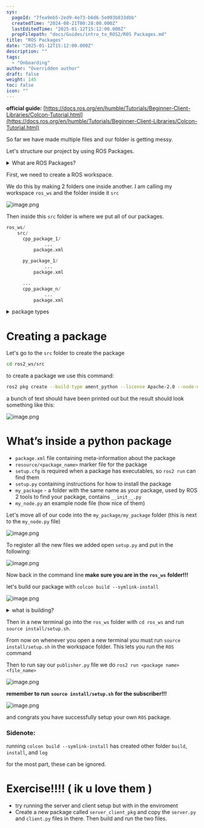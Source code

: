 ```yaml
---
sys:
  pageId: "7fea9eb5-2ed9-4e73-b6d6-5e093b833dbb"
  createdTime: "2024-08-21T00:28:00.000Z"
  lastEditedTime: "2025-01-12T15:12:00.000Z"
  propFilepath: "docs/Guides/intro_to_ROS2/ROS Packages.md"
title: "ROS Packages"
date: "2025-01-12T15:12:00.000Z"
description: ""
tags:
  - "Onboarding"
author: "Overridden author"
draft: false
weight: 145
toc: false
icon: ""
---
```


**official guide:** [https://docs.ros.org/en/humble/Tutorials/Beginner-Client-Libraries/Colcon-Tutorial.html](https://docs.ros.org/en/humble/Tutorials/Beginner-Client-Libraries/Colcon-Tutorial.html)

So far we have made multiple files and our folder is getting messy.

Let's structure our project by using ROS Packages.

<details>

<summary>What are ROS Packages?</summary>

ROS Packages are, as the name implies, packages of code that are highly sharable between ROS developers.

They consist of a folder, `package.xml` file, and source code

```python
      cpp_package_1/
		      ... imagine much code files here ..
          package.xml
```

</details>

First, we need to create a ROS workspace.

We do this by making 2 folders one inside another. I am calling my workspace `ros_ws` and the folder inside it `src`

![image.png](https://prod-files-secure.s3.us-west-2.amazonaws.com/d518164a-d88e-44d1-a4ee-3adb3bd8bce0/70706947-fd18-4537-a67b-e12946812d31/image.png?X-Amz-Algorithm=AWS4-HMAC-SHA256&X-Amz-Content-Sha256=UNSIGNED-PAYLOAD&X-Amz-Credential=ASIAZI2LB46663LPQPL7%2F20250526%2Fus-west-2%2Fs3%2Faws4_request&X-Amz-Date=20250526T161040Z&X-Amz-Expires=3600&X-Amz-Security-Token=IQoJb3JpZ2luX2VjEID%2F%2F%2F%2F%2F%2F%2F%2F%2F%2FwEaCXVzLXdlc3QtMiJIMEYCIQCYoJjIHWyoZ2N5LQKB6JclPFMNc77ZjaDYWWETVRdrkQIhAKnyY%2BtTO%2FJb835fF36zSQjRcRWBvnEge5K%2BKirI2Y%2BmKv8DCEkQABoMNjM3NDIzMTgzODA1IgxrLKGxjMCvWohuEekq3APZQw69DUCbVFGaJwrpHVjnJD3uMm1hFTe0tRdl%2B2QL9VP9cOPuAEKX%2FB%2FV%2BfY%2BTkGITUQzM1jueyLCCK89itBsegteZwCQv3o5ylkXIlEj6%2B1NxSr9vS4BLpgszWqHPmdQUuwmTWGEtr4VtZrqGe5%2BEkCFAR9eHyjKYEg4pVoZo8Xf%2FJiSNYv9UrnYcZsajU2AOQFZcrc9G%2B%2FR1Y3vZ0xFoLKbxqoRheqSw7Fgc79cudNV01TKVzw%2BQ%2BzI%2FZJkcWd5ehRu6HxegQzeEtcM3r6FwXat6bwo815jkSfzkK7d99Z1R1vstPUxuiw9DTbpImUIqI0HovgSHfUd4ao8OymS88mU3E29ufUI0gNsN66KP%2BmVU7uyDFxa2pFCU%2BemIMNU1AaRo2CEjc3h1wSM6a8n%2Brs6wmOCcFUaOhzkOPip%2ByfweHPvAEONbxc8WRnY1tQA6B%2BgqvvT98QH%2B2AG39XBEI%2BpQeXtPhxoBNM2I00oIlMpwxzlVUV7ry1dmO0Igs3dyOT6%2BtMH5bjbpbfgQLPwtMG6k7%2BO7cTFWqaXJH7hROWUZjXfMIyiQ6KQfQaXGTC7g4qEFBMdbfaTdjKUwWNDJesBnHfZVRa1KuIeHoVuJPKMUuvaSflTYrW0ETC7ktLBBjqkAVGnXEfl%2FMpUAqUlr1tSZufMim9UO7SdVR4W48H9YZA3Nkl4W67D3awHu0ZXIUIH1Ye9sGHz89byxDWD0u93SmFcOkOXh%2FbyiGpL0YrFLMOxK%2FUyYxWKuhGoys3%2F3sIGj25nCt33Qz6PgPGj5SYdgPMtuYDpAcSDRZV1n%2Fkwa89yPspuRM5RgWdHD6EF4Q3symvvm%2B1h08TWaFl9a3YhNDIKCj6f&X-Amz-Signature=c1ca04f1911dbb9738c898a4af974edb753e14a223c520746a10ce70d20e05a6&X-Amz-SignedHeaders=host&x-id=GetObject)

Then inside this `src` folder is where we put all of our packages.

```python
ros_ws/
    src/
      cpp_package_1/
		      ...
          package.xml

      py_package_1/
		      ...
          package.xml

      ...
      cpp_package_n/
		      ...
          package.xml

```

<details>

<summary>package types</summary>

packages can be either `C++` or python.

the intern file structure is different for each but for this guide we will stick to creating python packages

</details>

# Creating a package

Let's go to the `src` folder to create the package

```bash
cd ros2_ws/src
```

to create a package we use this command:

```bash
ros2 pkg create --build-type ament_python --license Apache-2.0 --node-name my_node my_package
```

a bunch of text should have been printed out but the result should look something like this:

![image.png](https://prod-files-secure.s3.us-west-2.amazonaws.com/d518164a-d88e-44d1-a4ee-3adb3bd8bce0/e6cf1e3f-8512-4a3e-b131-079f800bf3e8/image.png?X-Amz-Algorithm=AWS4-HMAC-SHA256&X-Amz-Content-Sha256=UNSIGNED-PAYLOAD&X-Amz-Credential=ASIAZI2LB46663LPQPL7%2F20250526%2Fus-west-2%2Fs3%2Faws4_request&X-Amz-Date=20250526T161040Z&X-Amz-Expires=3600&X-Amz-Security-Token=IQoJb3JpZ2luX2VjEID%2F%2F%2F%2F%2F%2F%2F%2F%2F%2FwEaCXVzLXdlc3QtMiJIMEYCIQCYoJjIHWyoZ2N5LQKB6JclPFMNc77ZjaDYWWETVRdrkQIhAKnyY%2BtTO%2FJb835fF36zSQjRcRWBvnEge5K%2BKirI2Y%2BmKv8DCEkQABoMNjM3NDIzMTgzODA1IgxrLKGxjMCvWohuEekq3APZQw69DUCbVFGaJwrpHVjnJD3uMm1hFTe0tRdl%2B2QL9VP9cOPuAEKX%2FB%2FV%2BfY%2BTkGITUQzM1jueyLCCK89itBsegteZwCQv3o5ylkXIlEj6%2B1NxSr9vS4BLpgszWqHPmdQUuwmTWGEtr4VtZrqGe5%2BEkCFAR9eHyjKYEg4pVoZo8Xf%2FJiSNYv9UrnYcZsajU2AOQFZcrc9G%2B%2FR1Y3vZ0xFoLKbxqoRheqSw7Fgc79cudNV01TKVzw%2BQ%2BzI%2FZJkcWd5ehRu6HxegQzeEtcM3r6FwXat6bwo815jkSfzkK7d99Z1R1vstPUxuiw9DTbpImUIqI0HovgSHfUd4ao8OymS88mU3E29ufUI0gNsN66KP%2BmVU7uyDFxa2pFCU%2BemIMNU1AaRo2CEjc3h1wSM6a8n%2Brs6wmOCcFUaOhzkOPip%2ByfweHPvAEONbxc8WRnY1tQA6B%2BgqvvT98QH%2B2AG39XBEI%2BpQeXtPhxoBNM2I00oIlMpwxzlVUV7ry1dmO0Igs3dyOT6%2BtMH5bjbpbfgQLPwtMG6k7%2BO7cTFWqaXJH7hROWUZjXfMIyiQ6KQfQaXGTC7g4qEFBMdbfaTdjKUwWNDJesBnHfZVRa1KuIeHoVuJPKMUuvaSflTYrW0ETC7ktLBBjqkAVGnXEfl%2FMpUAqUlr1tSZufMim9UO7SdVR4W48H9YZA3Nkl4W67D3awHu0ZXIUIH1Ye9sGHz89byxDWD0u93SmFcOkOXh%2FbyiGpL0YrFLMOxK%2FUyYxWKuhGoys3%2F3sIGj25nCt33Qz6PgPGj5SYdgPMtuYDpAcSDRZV1n%2Fkwa89yPspuRM5RgWdHD6EF4Q3symvvm%2B1h08TWaFl9a3YhNDIKCj6f&X-Amz-Signature=6fad3021e920d598d72745e607d2b04bf8fc0f8c31c2ce095ec1608ebf42f5d8&X-Amz-SignedHeaders=host&x-id=GetObject)

# What’s inside a python package

- `package.xml` file containing meta-information about the package
- `resource/<package_name>` marker file for the package
- `setup.cfg` is required when a package has executables, so `ros2 run` can find them
- `setup.py` containing instructions for how to install the package
- `my_package` - a folder with the same name as your package, used by ROS 2 tools to find your package, contains `__init__.py`
- `my_node.py` an example node file (how nice of them)

Let's move all of our code into the `my_package/my_package` folder (this is next to the `my_node.py` file)

![image.png](https://prod-files-secure.s3.us-west-2.amazonaws.com/d518164a-d88e-44d1-a4ee-3adb3bd8bce0/9ce58f11-0da9-4d3e-b86d-506a9685d378/image.png?X-Amz-Algorithm=AWS4-HMAC-SHA256&X-Amz-Content-Sha256=UNSIGNED-PAYLOAD&X-Amz-Credential=ASIAZI2LB46663LPQPL7%2F20250526%2Fus-west-2%2Fs3%2Faws4_request&X-Amz-Date=20250526T161040Z&X-Amz-Expires=3600&X-Amz-Security-Token=IQoJb3JpZ2luX2VjEID%2F%2F%2F%2F%2F%2F%2F%2F%2F%2FwEaCXVzLXdlc3QtMiJIMEYCIQCYoJjIHWyoZ2N5LQKB6JclPFMNc77ZjaDYWWETVRdrkQIhAKnyY%2BtTO%2FJb835fF36zSQjRcRWBvnEge5K%2BKirI2Y%2BmKv8DCEkQABoMNjM3NDIzMTgzODA1IgxrLKGxjMCvWohuEekq3APZQw69DUCbVFGaJwrpHVjnJD3uMm1hFTe0tRdl%2B2QL9VP9cOPuAEKX%2FB%2FV%2BfY%2BTkGITUQzM1jueyLCCK89itBsegteZwCQv3o5ylkXIlEj6%2B1NxSr9vS4BLpgszWqHPmdQUuwmTWGEtr4VtZrqGe5%2BEkCFAR9eHyjKYEg4pVoZo8Xf%2FJiSNYv9UrnYcZsajU2AOQFZcrc9G%2B%2FR1Y3vZ0xFoLKbxqoRheqSw7Fgc79cudNV01TKVzw%2BQ%2BzI%2FZJkcWd5ehRu6HxegQzeEtcM3r6FwXat6bwo815jkSfzkK7d99Z1R1vstPUxuiw9DTbpImUIqI0HovgSHfUd4ao8OymS88mU3E29ufUI0gNsN66KP%2BmVU7uyDFxa2pFCU%2BemIMNU1AaRo2CEjc3h1wSM6a8n%2Brs6wmOCcFUaOhzkOPip%2ByfweHPvAEONbxc8WRnY1tQA6B%2BgqvvT98QH%2B2AG39XBEI%2BpQeXtPhxoBNM2I00oIlMpwxzlVUV7ry1dmO0Igs3dyOT6%2BtMH5bjbpbfgQLPwtMG6k7%2BO7cTFWqaXJH7hROWUZjXfMIyiQ6KQfQaXGTC7g4qEFBMdbfaTdjKUwWNDJesBnHfZVRa1KuIeHoVuJPKMUuvaSflTYrW0ETC7ktLBBjqkAVGnXEfl%2FMpUAqUlr1tSZufMim9UO7SdVR4W48H9YZA3Nkl4W67D3awHu0ZXIUIH1Ye9sGHz89byxDWD0u93SmFcOkOXh%2FbyiGpL0YrFLMOxK%2FUyYxWKuhGoys3%2F3sIGj25nCt33Qz6PgPGj5SYdgPMtuYDpAcSDRZV1n%2Fkwa89yPspuRM5RgWdHD6EF4Q3symvvm%2B1h08TWaFl9a3YhNDIKCj6f&X-Amz-Signature=e30b0362b2f8e0ed3d50196e6f7c234a113883f172a3cd748595e4db988a6984&X-Amz-SignedHeaders=host&x-id=GetObject)

To register all the new files we added open `setup.py` and put in the following:

![image.png](https://prod-files-secure.s3.us-west-2.amazonaws.com/d518164a-d88e-44d1-a4ee-3adb3bd8bce0/1cd7c262-4cae-4496-9d75-c178537d24a2/image.png?X-Amz-Algorithm=AWS4-HMAC-SHA256&X-Amz-Content-Sha256=UNSIGNED-PAYLOAD&X-Amz-Credential=ASIAZI2LB46663LPQPL7%2F20250526%2Fus-west-2%2Fs3%2Faws4_request&X-Amz-Date=20250526T161040Z&X-Amz-Expires=3600&X-Amz-Security-Token=IQoJb3JpZ2luX2VjEID%2F%2F%2F%2F%2F%2F%2F%2F%2F%2FwEaCXVzLXdlc3QtMiJIMEYCIQCYoJjIHWyoZ2N5LQKB6JclPFMNc77ZjaDYWWETVRdrkQIhAKnyY%2BtTO%2FJb835fF36zSQjRcRWBvnEge5K%2BKirI2Y%2BmKv8DCEkQABoMNjM3NDIzMTgzODA1IgxrLKGxjMCvWohuEekq3APZQw69DUCbVFGaJwrpHVjnJD3uMm1hFTe0tRdl%2B2QL9VP9cOPuAEKX%2FB%2FV%2BfY%2BTkGITUQzM1jueyLCCK89itBsegteZwCQv3o5ylkXIlEj6%2B1NxSr9vS4BLpgszWqHPmdQUuwmTWGEtr4VtZrqGe5%2BEkCFAR9eHyjKYEg4pVoZo8Xf%2FJiSNYv9UrnYcZsajU2AOQFZcrc9G%2B%2FR1Y3vZ0xFoLKbxqoRheqSw7Fgc79cudNV01TKVzw%2BQ%2BzI%2FZJkcWd5ehRu6HxegQzeEtcM3r6FwXat6bwo815jkSfzkK7d99Z1R1vstPUxuiw9DTbpImUIqI0HovgSHfUd4ao8OymS88mU3E29ufUI0gNsN66KP%2BmVU7uyDFxa2pFCU%2BemIMNU1AaRo2CEjc3h1wSM6a8n%2Brs6wmOCcFUaOhzkOPip%2ByfweHPvAEONbxc8WRnY1tQA6B%2BgqvvT98QH%2B2AG39XBEI%2BpQeXtPhxoBNM2I00oIlMpwxzlVUV7ry1dmO0Igs3dyOT6%2BtMH5bjbpbfgQLPwtMG6k7%2BO7cTFWqaXJH7hROWUZjXfMIyiQ6KQfQaXGTC7g4qEFBMdbfaTdjKUwWNDJesBnHfZVRa1KuIeHoVuJPKMUuvaSflTYrW0ETC7ktLBBjqkAVGnXEfl%2FMpUAqUlr1tSZufMim9UO7SdVR4W48H9YZA3Nkl4W67D3awHu0ZXIUIH1Ye9sGHz89byxDWD0u93SmFcOkOXh%2FbyiGpL0YrFLMOxK%2FUyYxWKuhGoys3%2F3sIGj25nCt33Qz6PgPGj5SYdgPMtuYDpAcSDRZV1n%2Fkwa89yPspuRM5RgWdHD6EF4Q3symvvm%2B1h08TWaFl9a3YhNDIKCj6f&X-Amz-Signature=17cd60410d36073bdd213d82286c8c88fdfccd814c978c0bd9af74b63f3f9dc2&X-Amz-SignedHeaders=host&x-id=GetObject)

Now back in the command line **make sure you are in the** **`ros_ws`** **folder!!!**

let's build our package with `colcon build --symlink-install`

![image.png](https://prod-files-secure.s3.us-west-2.amazonaws.com/d518164a-d88e-44d1-a4ee-3adb3bd8bce0/2f2a0d27-b173-48fd-b189-5f5c0ce65619/image.png?X-Amz-Algorithm=AWS4-HMAC-SHA256&X-Amz-Content-Sha256=UNSIGNED-PAYLOAD&X-Amz-Credential=ASIAZI2LB46663LPQPL7%2F20250526%2Fus-west-2%2Fs3%2Faws4_request&X-Amz-Date=20250526T161040Z&X-Amz-Expires=3600&X-Amz-Security-Token=IQoJb3JpZ2luX2VjEID%2F%2F%2F%2F%2F%2F%2F%2F%2F%2FwEaCXVzLXdlc3QtMiJIMEYCIQCYoJjIHWyoZ2N5LQKB6JclPFMNc77ZjaDYWWETVRdrkQIhAKnyY%2BtTO%2FJb835fF36zSQjRcRWBvnEge5K%2BKirI2Y%2BmKv8DCEkQABoMNjM3NDIzMTgzODA1IgxrLKGxjMCvWohuEekq3APZQw69DUCbVFGaJwrpHVjnJD3uMm1hFTe0tRdl%2B2QL9VP9cOPuAEKX%2FB%2FV%2BfY%2BTkGITUQzM1jueyLCCK89itBsegteZwCQv3o5ylkXIlEj6%2B1NxSr9vS4BLpgszWqHPmdQUuwmTWGEtr4VtZrqGe5%2BEkCFAR9eHyjKYEg4pVoZo8Xf%2FJiSNYv9UrnYcZsajU2AOQFZcrc9G%2B%2FR1Y3vZ0xFoLKbxqoRheqSw7Fgc79cudNV01TKVzw%2BQ%2BzI%2FZJkcWd5ehRu6HxegQzeEtcM3r6FwXat6bwo815jkSfzkK7d99Z1R1vstPUxuiw9DTbpImUIqI0HovgSHfUd4ao8OymS88mU3E29ufUI0gNsN66KP%2BmVU7uyDFxa2pFCU%2BemIMNU1AaRo2CEjc3h1wSM6a8n%2Brs6wmOCcFUaOhzkOPip%2ByfweHPvAEONbxc8WRnY1tQA6B%2BgqvvT98QH%2B2AG39XBEI%2BpQeXtPhxoBNM2I00oIlMpwxzlVUV7ry1dmO0Igs3dyOT6%2BtMH5bjbpbfgQLPwtMG6k7%2BO7cTFWqaXJH7hROWUZjXfMIyiQ6KQfQaXGTC7g4qEFBMdbfaTdjKUwWNDJesBnHfZVRa1KuIeHoVuJPKMUuvaSflTYrW0ETC7ktLBBjqkAVGnXEfl%2FMpUAqUlr1tSZufMim9UO7SdVR4W48H9YZA3Nkl4W67D3awHu0ZXIUIH1Ye9sGHz89byxDWD0u93SmFcOkOXh%2FbyiGpL0YrFLMOxK%2FUyYxWKuhGoys3%2F3sIGj25nCt33Qz6PgPGj5SYdgPMtuYDpAcSDRZV1n%2Fkwa89yPspuRM5RgWdHD6EF4Q3symvvm%2B1h08TWaFl9a3YhNDIKCj6f&X-Amz-Signature=7d5b913a749f1306cae63594614445aeed1cf09338c7b10f41359dc7c95bc0fe&X-Amz-SignedHeaders=host&x-id=GetObject)

<details>

<summary>what is building?</summary>

if you are a CS major at Rose-Hulman you will learn the answer to this in CSSE132

but TLDR; is it combines all the code files into one program that can be run easily 

</details>

Then in a new terminal go into the `ros_ws` folder with `cd ros_ws` and run `source install/setup.sh`. 

From now on whenever you open a new terminal you must run `source install/setup.sh` in the workspace folder. This lets you run the `ROS` command

Then to run say our `publisher.py` file we do `ros2 run <package name> <file_name>`

![image.png](https://prod-files-secure.s3.us-west-2.amazonaws.com/d518164a-d88e-44d1-a4ee-3adb3bd8bce0/4f4b1219-3a44-4632-aa0a-ce3471699f59/image.png?X-Amz-Algorithm=AWS4-HMAC-SHA256&X-Amz-Content-Sha256=UNSIGNED-PAYLOAD&X-Amz-Credential=ASIAZI2LB46663LPQPL7%2F20250526%2Fus-west-2%2Fs3%2Faws4_request&X-Amz-Date=20250526T161040Z&X-Amz-Expires=3600&X-Amz-Security-Token=IQoJb3JpZ2luX2VjEID%2F%2F%2F%2F%2F%2F%2F%2F%2F%2FwEaCXVzLXdlc3QtMiJIMEYCIQCYoJjIHWyoZ2N5LQKB6JclPFMNc77ZjaDYWWETVRdrkQIhAKnyY%2BtTO%2FJb835fF36zSQjRcRWBvnEge5K%2BKirI2Y%2BmKv8DCEkQABoMNjM3NDIzMTgzODA1IgxrLKGxjMCvWohuEekq3APZQw69DUCbVFGaJwrpHVjnJD3uMm1hFTe0tRdl%2B2QL9VP9cOPuAEKX%2FB%2FV%2BfY%2BTkGITUQzM1jueyLCCK89itBsegteZwCQv3o5ylkXIlEj6%2B1NxSr9vS4BLpgszWqHPmdQUuwmTWGEtr4VtZrqGe5%2BEkCFAR9eHyjKYEg4pVoZo8Xf%2FJiSNYv9UrnYcZsajU2AOQFZcrc9G%2B%2FR1Y3vZ0xFoLKbxqoRheqSw7Fgc79cudNV01TKVzw%2BQ%2BzI%2FZJkcWd5ehRu6HxegQzeEtcM3r6FwXat6bwo815jkSfzkK7d99Z1R1vstPUxuiw9DTbpImUIqI0HovgSHfUd4ao8OymS88mU3E29ufUI0gNsN66KP%2BmVU7uyDFxa2pFCU%2BemIMNU1AaRo2CEjc3h1wSM6a8n%2Brs6wmOCcFUaOhzkOPip%2ByfweHPvAEONbxc8WRnY1tQA6B%2BgqvvT98QH%2B2AG39XBEI%2BpQeXtPhxoBNM2I00oIlMpwxzlVUV7ry1dmO0Igs3dyOT6%2BtMH5bjbpbfgQLPwtMG6k7%2BO7cTFWqaXJH7hROWUZjXfMIyiQ6KQfQaXGTC7g4qEFBMdbfaTdjKUwWNDJesBnHfZVRa1KuIeHoVuJPKMUuvaSflTYrW0ETC7ktLBBjqkAVGnXEfl%2FMpUAqUlr1tSZufMim9UO7SdVR4W48H9YZA3Nkl4W67D3awHu0ZXIUIH1Ye9sGHz89byxDWD0u93SmFcOkOXh%2FbyiGpL0YrFLMOxK%2FUyYxWKuhGoys3%2F3sIGj25nCt33Qz6PgPGj5SYdgPMtuYDpAcSDRZV1n%2Fkwa89yPspuRM5RgWdHD6EF4Q3symvvm%2B1h08TWaFl9a3YhNDIKCj6f&X-Amz-Signature=54e0c15610468b774d6e62137e3e38cfac4668bbf63691694c57b10ad931628b&X-Amz-SignedHeaders=host&x-id=GetObject)

**remember to run** **`source install/setup.sh`** **for the subscriber!!!**

![image.png](https://prod-files-secure.s3.us-west-2.amazonaws.com/d518164a-d88e-44d1-a4ee-3adb3bd8bce0/02121119-dad4-49ec-8356-c956108b4243/image.png?X-Amz-Algorithm=AWS4-HMAC-SHA256&X-Amz-Content-Sha256=UNSIGNED-PAYLOAD&X-Amz-Credential=ASIAZI2LB46663LPQPL7%2F20250526%2Fus-west-2%2Fs3%2Faws4_request&X-Amz-Date=20250526T161040Z&X-Amz-Expires=3600&X-Amz-Security-Token=IQoJb3JpZ2luX2VjEID%2F%2F%2F%2F%2F%2F%2F%2F%2F%2FwEaCXVzLXdlc3QtMiJIMEYCIQCYoJjIHWyoZ2N5LQKB6JclPFMNc77ZjaDYWWETVRdrkQIhAKnyY%2BtTO%2FJb835fF36zSQjRcRWBvnEge5K%2BKirI2Y%2BmKv8DCEkQABoMNjM3NDIzMTgzODA1IgxrLKGxjMCvWohuEekq3APZQw69DUCbVFGaJwrpHVjnJD3uMm1hFTe0tRdl%2B2QL9VP9cOPuAEKX%2FB%2FV%2BfY%2BTkGITUQzM1jueyLCCK89itBsegteZwCQv3o5ylkXIlEj6%2B1NxSr9vS4BLpgszWqHPmdQUuwmTWGEtr4VtZrqGe5%2BEkCFAR9eHyjKYEg4pVoZo8Xf%2FJiSNYv9UrnYcZsajU2AOQFZcrc9G%2B%2FR1Y3vZ0xFoLKbxqoRheqSw7Fgc79cudNV01TKVzw%2BQ%2BzI%2FZJkcWd5ehRu6HxegQzeEtcM3r6FwXat6bwo815jkSfzkK7d99Z1R1vstPUxuiw9DTbpImUIqI0HovgSHfUd4ao8OymS88mU3E29ufUI0gNsN66KP%2BmVU7uyDFxa2pFCU%2BemIMNU1AaRo2CEjc3h1wSM6a8n%2Brs6wmOCcFUaOhzkOPip%2ByfweHPvAEONbxc8WRnY1tQA6B%2BgqvvT98QH%2B2AG39XBEI%2BpQeXtPhxoBNM2I00oIlMpwxzlVUV7ry1dmO0Igs3dyOT6%2BtMH5bjbpbfgQLPwtMG6k7%2BO7cTFWqaXJH7hROWUZjXfMIyiQ6KQfQaXGTC7g4qEFBMdbfaTdjKUwWNDJesBnHfZVRa1KuIeHoVuJPKMUuvaSflTYrW0ETC7ktLBBjqkAVGnXEfl%2FMpUAqUlr1tSZufMim9UO7SdVR4W48H9YZA3Nkl4W67D3awHu0ZXIUIH1Ye9sGHz89byxDWD0u93SmFcOkOXh%2FbyiGpL0YrFLMOxK%2FUyYxWKuhGoys3%2F3sIGj25nCt33Qz6PgPGj5SYdgPMtuYDpAcSDRZV1n%2Fkwa89yPspuRM5RgWdHD6EF4Q3symvvm%2B1h08TWaFl9a3YhNDIKCj6f&X-Amz-Signature=014d8ce49f6cc81ea686eb1a0ea553c2299dbf3ef086f1b2e75803901bf5d154&X-Amz-SignedHeaders=host&x-id=GetObject)

and congrats you have successfully setup your own `ROS` package.

### Sidenote:

running `colcon build --symlink-install` has created other folder `build`, `install`, and `log`

for the most part, these can be ignored.

# Exercise!!!! ( ik u love them )

- try running the server and client setup but with in the enviroment
- Create a new package called `server_client_pkg` and copy the `server.py` and `client.py` files in there. Then build and run the two files.
